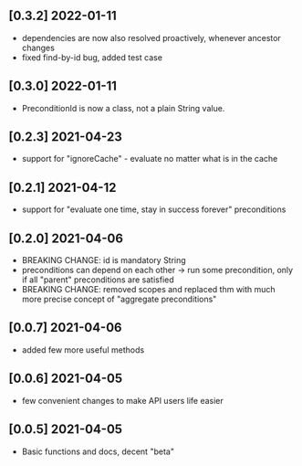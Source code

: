 ## [0.3.2] 2022-01-11

* dependencies are now also resolved proactively, whenever ancestor changes
* fixed find-by-id bug, added test case

## [0.3.0] 2022-01-11

* PreconditionId is now a class, not a plain String value.

## [0.2.3] 2021-04-23

* support for "ignoreCache" - evaluate no matter what is in the cache

## [0.2.1] 2021-04-12

* support for "evaluate one time, stay in success forever" preconditions

## [0.2.0] 2021-04-06

* BREAKING CHANGE: id is mandatory String
* preconditions can depend on each other -> run some precondition, only if all "parent" preconditions are satisfied
* BREAKING CHANGE: removed scopes and replaced thm with much more precise concept of "aggregate preconditions"

## [0.0.7] 2021-04-06

* added few more useful methods

## [0.0.6] 2021-04-05

* few convenient changes to make API users life easier

## [0.0.5] 2021-04-05

* Basic functions and docs, decent "beta"
